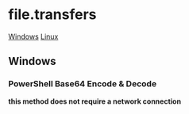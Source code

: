 # file.transfers
[Windows]()
[Linux]()
## Windows
### PowerShell Base64 Encode & Decode
<b>this method does **not** require a network connection</b>

